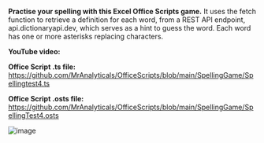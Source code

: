 **Practise your spelling with this Excel Office Scripts game.** 
It uses the fetch function to retrieve a definition for each word, from a REST API endpoint, api.dictionaryapi.dev,
which serves as a hint to guess the word. Each word has one or more asterisks replacing characters. 

**YouTube video:**

**Office Script .ts file:**
https://github.com/MrAnalyticals/OfficeScripts/blob/main/SpellingGame/Spellingtest4.ts

**Office Script .osts file:**
https://github.com/MrAnalyticals/OfficeScripts/blob/main/SpellingGame/SpellingTest4.osts


![image](https://user-images.githubusercontent.com/47678539/234492348-2fa3e0b0-747e-41cf-9b5a-783f0f510df2.png)
